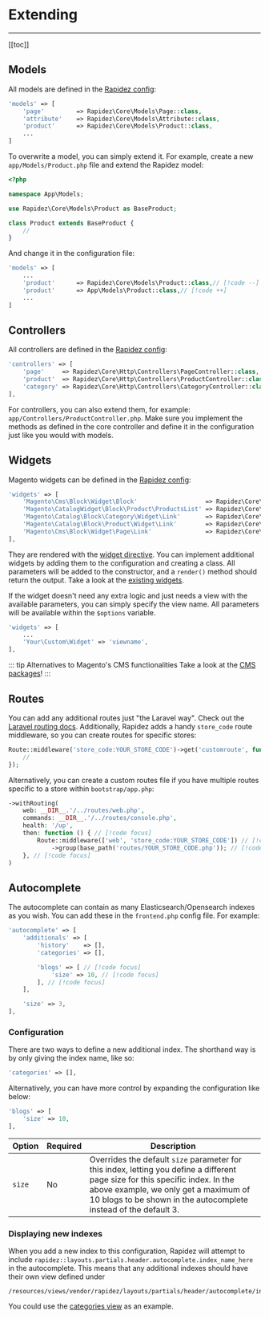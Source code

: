 # Extending

---

[[toc]]

## Models

All models are defined in the [Rapidez config](configuration.md#rapidez):

```php
'models' => [
    'page'         => Rapidez\Core\Models\Page::class,
    'attribute'    => Rapidez\Core\Models\Attribute::class,
    'product'      => Rapidez\Core\Models\Product::class,
    ...
]
```

To overwrite a model, you can simply extend it. For example, create a new `app/Models/Product.php` file and extend the Rapidez model:

```php
<?php

namespace App\Models;

use Rapidez\Core\Models\Product as BaseProduct;

class Product extends BaseProduct {
    //
}
```

And change it in the configuration file:

```php
'models' => [
    ...
    'product'      => Rapidez\Core\Models\Product::class,// [!code --]
    'product'      => App\Models\Product::class,// [!code ++]
    ...
]
```

## Controllers

All controllers are defined in the [Rapidez config](configuration.md#rapidez):

```php
'controllers' => [
    'page'     => Rapidez\Core\Http\Controllers\PageController::class,
    'product'  => Rapidez\Core\Http\Controllers\ProductController::class,
    'category' => Rapidez\Core\Http\Controllers\CategoryController::class,
],
```

For controllers, you can also extend them, for example: `app/Controllers/ProductController.php`. Make sure you implement the methods as defined in the core controller and define it in the configuration just like you would with models.

## Widgets

Magento widgets can be defined in the [Rapidez config](configuration.md#rapidez): 

```php
'widgets' => [
    'Magento\Cms\Block\Widget\Block'                   => Rapidez\Core\Widgets\Block::class,
    'Magento\CatalogWidget\Block\Product\ProductsList' => Rapidez\Core\Widgets\ProductList::class,
    'Magento\Catalog\Block\Category\Widget\Link'       => Rapidez\Core\Widgets\ProductAndCategoryLink::class,
    'Magento\Catalog\Block\Product\Widget\Link'        => Rapidez\Core\Widgets\ProductAndCategoryLink::class,
    'Magento\Cms\Block\Widget\Page\Link'               => Rapidez\Core\Widgets\PageLink::class,
],
```

They are rendered with the [widget directive](theming.md#widget). You can implement additional widgets by adding them to the configuration and creating a class. All parameters will be added to the constructor, and a `render()` method should return the output. Take a look at the [existing widgets](https://github.com/rapidez/core/tree/master/src/Widgets).

If the widget doesn't need any extra logic and just needs a view with the available parameters, you can simply specify the view name. All parameters will be available within the `$options` variable.

```php
'widgets' => [
    ...
    'Your\Custom\Widget' => 'viewname',
],
```

::: tip Alternatives to Magento's CMS functionalities
Take a look at the [CMS packages](packages.md#cms)!
:::

## Routes

You can add any additional routes just "the Laravel way". Check out the [Laravel routing docs](https://laravel.com/docs/12.x/routing). Additionally, Rapidez adds a handy `store_code` route middleware, so you can create routes for specific stores:

```php
Route::middleware('store_code:YOUR_STORE_CODE')->get('customroute', function () {
    // 
});
```

Alternatively, you can create a custom routes file if you have multiple routes specific to a store within `bootstrap/app.php`:

```php
->withRouting(
    web: __DIR__.'/../routes/web.php',
    commands: __DIR__.'/../routes/console.php',
    health: '/up',
    then: function () { // [!code focus]
        Route::middleware(['web', 'store_code:YOUR_STORE_CODE']) // [!code focus]
            ->group(base_path('routes/YOUR_STORE_CODE.php')); // [!code focus]
    }, // [!code focus]
)
```

## Autocomplete

The autocomplete can contain as many Elasticsearch/Opensearch indexes as you wish. You can add these in the `frontend.php` config file. For example:

```php
'autocomplete' => [
    'additionals' => [
        'history'    => [],
        'categories' => [],

        'blogs' => [ // [!code focus]
            'size' => 10, // [!code focus]
        ], // [!code focus]
    ],

    'size' => 3,
],
```

### Configuration

There are two ways to define a new additional index. The shorthand way is by only giving the index name, like so:

```php
'categories' => [],
```

Alternatively, you can have more control by expanding the configuration like below:

```php
'blogs' => [
    'size' => 10,
],
```

| Option | Required | Description |
|---|---|---|
| `size` | No | Overrides the default `size` parameter for this index, letting you define a different page size for this specific index. In the above example, we only get a maximum of 10 blogs to be shown in the autocomplete instead of the default 3. |

### Displaying new indexes

When you add a new index to this configuration, Rapidez will attempt to include `rapidez::layouts.partials.header.autocomplete.index_name_here` in the autocomplete. This means that any additional indexes should have their own view defined under
```
/resources/views/vendor/rapidez/layouts/partials/header/autocomplete/index_name_here.blade.php
```

You could use the [categories view](https://github.com/rapidez/core/blob/master/resources/views/layouts/partials/header/autocomplete/categories.blade.php) as an example.
